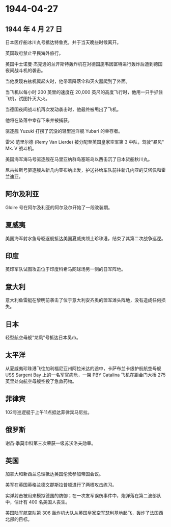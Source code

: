 # 1944-04-27

## 1944 年 4 月 27 日

日本医疗船冰川丸号抵达特鲁克，并于当天晚些时候离开。

英国政府禁止平民海外旅行。

英国中士诺曼·杰克逊的兰开斯特轰炸机在对德国施韦因富特进行轰炸后遭到德国夜间战斗机的袭击。

当他发现右舷机翼起火时，他带着降落伞和灭火器爬到了外面。

当飞机以每小时 200 英里的速度在 20,000
英尺的高度飞行时，他用一只手抓住飞机，试图扑灭大火。

当德国夜间战斗机再次发动袭击时，他最终被甩出了飞机。

他将在坠落中幸存下来并被捕获。

驱逐舰 Yuzuki 打捞了沉没的轻型巡洋舰 Yubari 的幸存者。

雷米·范里尔德 (Remy Van Lierde) 被分配至英国皇家空军第 3
中队，驾驶"暴风" Mk. V 战斗机。

美国海军海马号驱逐舰在马里亚纳群岛塞班岛以西击沉了日本货船秋川丸。

尼古拉斯号驱逐舰从新几内亚布纳出发，护送补给车队前往新几内亚的艾塔佩和霍兰迪亚。

## 阿尔及利亚

Gloire 号在阿尔及利亚的阿尔及尔开始了一段改装期。

## 夏威夷

美国海军射水鱼号驱逐舰抵达美国夏威夷领土珍珠港，结束了其第二次战争巡逻。

## 印度

英印军队试图攻击位于印度科希马网球场另一侧的日军阵地。

## 意大利

意大利鱼雷艇在黎明前袭击了位于意大利安齐奥的盟军滩头阵地，没有造成任何损失。

## 日本

轻型航空母舰"龙凤"号抵达日本吴市。

## 太平洋

从夏威夷珍珠港飞往加利福尼亚州阿拉米达的途中，卡萨布兰卡级护航航空母舰
USS Sargent Bay 上的一名军官病危，一架 PBY Catalina 飞机在距金门大桥 275
英里处向航空母舰空投了急救药物。

## 菲律宾

102号巡逻艇于上午11点抵达菲律宾马尼拉。

## 俄罗斯

谢苗·季莫申科第三次荣获一级苏沃洛夫勋章。

## 英国

加拿大和新西兰总理抵达英国伦敦参加帝国会议。

美军在英国英格兰德文郡斯拉普顿进行了两栖攻击练习。

实弹射击被用来模拟德国的防御；在一次友军误伤事件中，炮弹落在第二波部队中，估计有
400 名美国人丧生。

美国陆军航空队第 306
轰炸机大队从英国皇家空军瑟利基地起飞，轰炸了法国西北部的目标。

